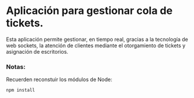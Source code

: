 # Aplicación para gestionar cola de tickets.

Esta aplicación permite gestionar, en tiempo real, gracias a la tecnología de web sockets, la atención de clientes mediante el otorgamiento de tickets y asignación de escritorios.

### Notas:

Recuerden reconstuir los módulos de Node:

```
npm install
```
